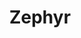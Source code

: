 ---
permalink: /engineering/projects/zephyr/
project_link_name: zephyr
project_maintainers: ''
project_stats: 'true'
project_url: ''
title: Zephyr
project_url: https://www.zephyrproject.org
image:
  featured: 'true'
  path: /assets/images/projects/zephyr-project.png
---